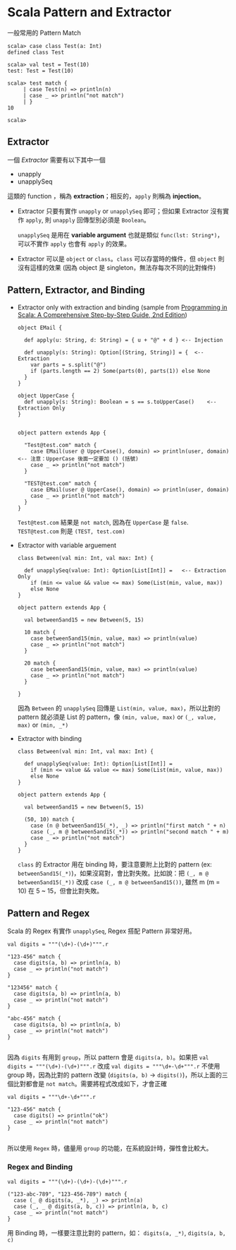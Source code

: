 # Scala Pattern and Extractor

一般常用的 Pattern Match 

```
scala> case class Test(a: Int)
defined class Test

scala> val test = Test(10)
test: Test = Test(10)

scala> test match {
     | case Test(n) => println(n)
     | case _ => println("not match")
     | }
10

scala>
```

## Extractor
一個 _Extractor_ 需要有以下其中一個

* unapply
* unapplySeq

這類的 function ，稱為 __extraction__；相反的，`apply` 則稱為 __injection__。

* Extractor 只要有實作 `unapply` or `unapplySeq` 即可；但如果 Extractor 沒有實作 `apply`, 則 `unapply` 回傳型別必須是 `Boolean`。

	`unapplySeq` 是用在 __variable argument__ 也就是類似 `func(lst: String*)`，可以不實作 `apply` 也會有 `apply` 的效果。


* Extractor 可以是 `object` or `class`。`class` 可以存當時的條件，但 `object` 則沒有這樣的效果 (因為 object 是 singleton，無法存每次不同的比對條件)


## Pattern, Extractor, and Binding

* Extractor only with extraction and binding (sample from [Programming in Scala: A Comprehensive Step-by-Step Guide, 2nd Edition](http://www.amazon.com/Programming-Scala-Comprehensive-Step-Step/dp/0981531644))

	```
	object EMail {
	
	  def apply(u: String, d: String) = { u + "@" + d }	<-- Injection
	  
	  def unapply(s: String): Option[(String, String)] = {	<-- Extraction
	    var parts = s.split("@")
	    if (parts.length == 2) Some(parts(0), parts(1)) else None
	  }
	}
	
	object UpperCase {
	  def unapply(s: String): Boolean = s == s.toUpperCase()	<-- Extraction Only
	}
	
	
	object pattern extends App {
	
	  "Test@test.com" match {
	    case EMail(user @ UpperCase(), domain) => println(user, domain)	<-- 注意：UpperCase 後面一定要加 () (括號)
	    case _ => println("not match")
	  }
	  
	  "TEST@test.com" match {
	    case EMail(user @ UpperCase(), domain) => println(user, domain)
	    case _ => println("not match")
	  }
	}
	```

	`Test@test.com` 結果是 `not match`, 因為在 `UpperCase` 是 `false`. `TEST@test.com` 則是 `(TEST, test.com)`
	
	
* Extractor with variable arguement


	```
	class Between(val min: Int, val max: Int) {
	  
	  def unapplySeq(value: Int): Option[List[Int]] = 	<-- Extraction Only
	    if (min <= value && value <= max) Some(List(min, value, max))
	    else None
	}
	
	object pattern extends App {
	
	  val between5and15 = new Between(5, 15)
	  
	  10 match {
	    case between5and15(min, value, max) => println(value)
	    case _ => println("not match")
	  }
	  
	  20 match {
	    case between5and15(min, value, max) => println(value)
	    case _ => println("not match")
	  }
	
	}
	```

	因為 `Between` 的 `unapplySeq` 回傳是 `List(min, value, max)`，所以比對的 pattern 就必須是 List 的 pattern，像 `(min, value, max)` or `(_, value, max)` or `(min, _*)`
	
* Extractor with binding

	```
	class Between(val min: Int, val max: Int) {
	  
	  def unapplySeq(value: Int): Option[List[Int]] = 
	    if (min <= value && value <= max) Some(List(min, value, max))
	    else None
	}
	
	object pattern extends App {
	
	  val between5and15 = new Between(5, 15)
	  
	  (50, 10) match {
	    case (n @ between5and15(_*), _) => println("first match " + n)
	    case (_, m @ between5and15(_*)) => println("second match " + m)
	    case _ => println("not match")
	  }
	}
	```

	`class` 的 Extractor 用在 binding 時，要注意要附上比對的 pattern (ex: `between5and15(_*)`)，如果沒寫對，會比對失敗。比如說：把 `(_, m @ between5and15(_*))` 改成 `case (_, m @ between5and15())`, 雖然 m (m = 10) 在 5 ~ 15，但會比對失敗。
	
	
## Pattern and Regex

Scala 的 Regex 有實作 `unapplySeq`, Regex 搭配 Pattern 非常好用。

```
val digits = """(\d+)-(\d+)""".r
  
"123-456" match {
  case digits(a, b) => println(a, b)
  case _ => println("not match")
}

"123456" match {
  case digits(a, b) => println(a, b)
  case _ => println("not match")
}

"abc-456" match {
  case digits(a, b) => println(a, b)
  case _ => println("not match")
}
  
```

因為 `digits` 有用到 `group`，所以 pattern 會是 `digits(a, b)`。如果把 `val digits = """(\d+)-(\d+)""".r` 改成 `val digits = """\d+-\d+""".r` 不使用 group 時，因為比對的 pattern 改變 (`digits(a, b)` -> `digits()`)，所以上面的三個比對都會是 `not match`。需要將程式改成如下，才會正確

```
val digits = """\d+-\d+""".r
  
"123-456" match {
  case digits() => println("ok")
  case _ => println("not match")
}
  
```

所以使用 `Regex` 時，儘量用 `group` 的功能，在系統設計時，彈性會比較大。


### Regex and Binding

```
val digits = """(\d+)-(\d+)-(\d+)""".r

("123-abc-789", "123-456-789") match {
  case (_ @ digits(a, _*), _) => println(a)
  case (_, _ @ digits(a, b, c)) => println(a, b, c)
  case _ => println("not match")
}
```

用 Binding 時，一樣要注意比對的 pattern，如： `digits(a, _*)`, `digits(a, b, c)`
